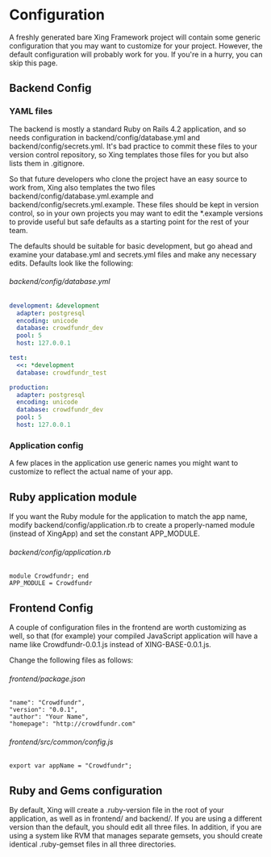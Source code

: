 # Configuration

A freshly generated bare Xing Framework project will contain some generic configuration that you may want to customize for your project. However, the default configuration will probably work for you. If you're in a hurry, you can skip this page.

## Backend Config

### YAML files

The backend is mostly a standard Ruby on Rails 4.2 application, and so needs configuration in backend/config/database.yml and backend/config/secrets.yml.  It's bad practice to commit these files to your version control repository, so Xing templates those files for you but also lists them in .gitignore.  

So that future developers who clone the project have an easy source to work from, Xing also templates the two files backend/config/database.yml.example and backend/config/secrets.yml.example. These files should be kept in version control, so
in your own projects you may want to edit the *.example versions to provide useful but safe defaults as a starting point for the rest of your team.
    
The defaults should be suitable for basic development, but go ahead and examine your database.yml and secrets.yml files and make any necessary edits. Defaults look like the following:

###### backend/config/database.yml
```yaml 
development: &development
  adapter: postgresql
  encoding: unicode
  database: crowdfundr_dev 
  pool: 5
  host: 127.0.0.1

test:
  <<: *development
  database: crowdfundr_test

production:
  adapter: postgresql
  encoding: unicode
  database: crowdfundr_dev
  pool: 5
  host: 127.0.0.1
```

### Application config

A few places in the application use generic names you might want to customize to reflect the actual name of your app. 

## Ruby application module

If you want the Ruby module for the application to match the app name,  modify backend/config/application.rb to create a properly-named module (instead of XingApp) and set the constant APP_MODULE. 

######  backend/config/application.rb

    module Crowdfundr; end
    APP_MODULE = Crowdfundr

## Frontend Config

A couple of configuration files in the frontend are worth customizing as well, so that (for example) your compiled JavaScript application will have a name like Crowdfundr-0.0.1.js instead of XING-BASE-0.0.1.js.

Change the following files as follows:

###### frontend/package.json

    "name": "Crowdfundr",
    "version": "0.0.1",
    "author": "Your Name",
    "homepage": "http://crowdfundr.com"
   
###### frontend/src/common/config.js

    export var appName = "Crowdfundr";

## Ruby and Gems configuration

By default, Xing will create a .ruby-version file in the root of your application, as well as in frontend/ and backend/.  If you are using a different version than the default, you should edit all three files. In addition, if you are using a system like RVM that manages separate gemsets, you should create identical .ruby-gemset files in all three directories. 